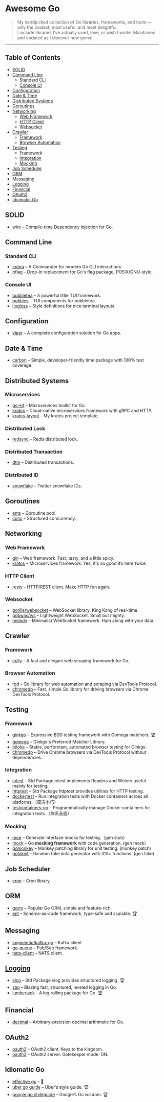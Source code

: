 # Awesome Go

> My handpicked collection of Go libraries, frameworks, and tools — only the coolest, most useful, and most delightful.  
> I include libraries I’ve actually used, love, or wish I wrote. Maintained and updated as I discover new gems!

---
## Table of Contents

- [SOLID](#solid)
- [Command Line](#command-line)
  - [Standard CLI](#standard-cli)
  - [Console UI](#console-ui)
- [Configuration](#configuration)
- [Date & Time](#date--time)
- [Distributed Systems](#distributed-systems)
- [Goroutines](#goroutines)
- [Networking](#networking)
  - [Web Framework](#web-framework)
  - [HTTP Client](#http-client)
  - [Websocket](#websocket)
- [Crawler](#crawler)
  - [Framework](#framework)
  - [Browser Automation](#browser-automation)
- [Testing](#testing)
  - [Framework](#framework-1)
  - [Integration](#integration)
  - [Mocking](#mocking)
- [Job Scheduler](#job-scheduler)
- [ORM](#orm)
- [Messaging](#messaging)
- [Logging](#logging)
- [Financial](#financial)
- [OAuth2](#oauth2)
- [Idiomatic Go](#idiomatic-go)

## SOLID
- [wire](https://github.com/google/wire) – Compile-time Dependency Injection for Go.

## Command Line

### Standard CLI
- [cobra](https://github.com/spf13/cobra) – A Commander for modern Go CLI interactions.
- [pflag](https://github.com/spf13/pflag) – Drop-in replacement for Go's flag package, POSIX/GNU-style.

### Console UI
- [bubbletea](https://github.com/charmbracelet/bubbletea) – A powerful little TUI framework.
- [bubbles](https://github.com/charmbracelet/bubbles) – TUI components for bubbletea.
- [lipgloss](https://github.com/charmbracelet/lipgloss) – Style definitions for nice terminal layouts.

## Configuration
- [viper](https://github.com/spf13/viper) – A complete configuration solution for Go apps. 

## Date & Time
- [carbon](https://github.com/dromara/carbon) – Simple, developer-friendly time package with 100% test coverage.

## Distributed Systems

### Microservices
- [go-kit](https://github.com/go-kit/kit) – Microservices toolkit for Go.
- [kratos](https://github.com/go-kratos/kratos) – Cloud-native microservices framework with gRPC and HTTP.
- [kratos-layout](https://github.com/elbert-chan/kratos-layout) – My kratos project template.

### Distributed Lock
- [redsync](https://github.com/go-redsync/redsync) – Redis distributed lock.

### Distributed Transaction 
- [dtm](https://github.com/dtm-labs/dtm) – Distributed transactions.

### Distributed ID
- [snowflake](https://github.com/bwmarrin/snowflake) – Twitter snowflake IDs.

## Goroutines

- [ants](https://github.com/panjf2000/ants) – Goroutine pool.
- [conc](https://github.com/sourcegraph/conc) – Structured concurrency.

## Networking

### Web Framework
- [gin](https://github.com/gin-gonic/gin) – Web framework. Fast, tasty, and a little spicy.
- [kratos](https://github.com/go-kratos/kratos) – Microservices framework. Yes, it's so good it’s here twice.

### HTTP Client
- [resty](https://github.com/go-resty/resty) – HTTP/REST client. Make HTTP fun again.

### Websocket
- [gorilla/websocket](https://github.com/gorilla/websocket) – WebSocket library. King Kong of real-time.
- [gobwas/ws](https://github.com/gobwas/ws) – Lightweight WebSocket. Small but mighty.
- [melody](https://github.com/olahol/melody) – Minimalist WebSocket framework. Hum along with your data.

## Crawler

### Framework
- [colly](https://github.com/gocolly/colly) – A fast and elegant web scraping framework for Go.

### Browser Automation
- [rod](https://github.com/go-rod/rod) – Go library for web automation and scraping via DevTools Protocol.
- [chromedp](https://github.com/chromedp/chromedp) – Fast, simple Go library for driving browsers via Chrome DevTools Protocol.

## Testing

### Framework
- [ginkgo](https://github.com/onsi/ginkgo) – Expressive BDD testing framework with Gomega matchers. 🏆
- [gomega](https://github.com/onsi/gomega) – Ginkgo's Preferred Matcher Library.
- [biloba](https://github.com/onsi/biloba) – Stable, performant, automated browser testing for Ginkgo.
- [chromedp](https://github.com/chromedp/chromedp) – Drive Chrome browsers via DevTools Protocol without dependencies.

### Integration
- [iotest](https://pkg.go.dev/testing/iotest) – Std Package iotest implements Readers and Writers useful mainly for testing.
- [httptest](https://pkg.go.dev/net/http/httptest) – Std Package httptest provides utilities for HTTP testing.
- [dockertest](https://github.com/ory/dockertest) – Run integration tests with Docker containers across all platforms.（简洁小巧）
- [testcontainers-go](https://github.com/testcontainers/testcontainers-go) – Programmatically manage Docker containers for integration tests.（体系全面）

### Mocking
- [moq](https://github.com/matryer/moq) – Generate interface mocks for testing.（gen stub）
- [mock](https://github.com/uber-go/mock) – Go **mocking framework** with code generation. (gen mock)
- [gomonkey](https://github.com/agiledragon/gomonkey) – Monkey patching library for unit testing. (monkey patch)
- [gofakeit](https://github.com/brianvoe/gofakeit) – Random fake data generator with 310+ functions. (gen fake)

## Job Scheduler
- [cron](https://github.com/robfig/cron) – Cron library.

## ORM
- [gorm](https://github.com/go-gorm/gorm) – Popular Go ORM, simple and feature-rich.
- [ent](https://github.com/ent/ent) – Schema-as-code framework, type-safe and scalable. 🏆

## Messaging
- [segmentio/kafka-go](https://github.com/segmentio/kafka-go) – Kafka client.
- [go-queue](https://github.com/zeromicro/go-queue) – Pub/Sub framework.
- [nats-client](https://github.com/nats-io/nats.go) – NATS client.
## [Logging](lib/logging.md)
- [slog](https://pkg.go.dev/log/slog) – Std Package slog provides structured logging. 🏆
- [zap](https://github.com/uber-go/zap) – Blazing fast, structured, leveled logging in Go.
- [lumberjack](https://github.com/natefinch/lumberjack) - A log rolling package for Go. 🏆

## Financial
- [decimal](https://github.com/shopspring/decimal) – Arbitrary-precision decimal arithmetic for Go.

## OAuth2
- [oauth2](https://github.com/golang/oauth2) – OAuth2 client. Keys to the kingdom.
- [oauth2](https://github.com/go-oauth2/oauth2) – OAuth2 server. Gatekeeper mode: ON.

## Idiomatic Go
- [effective go](https://go.dev/doc/effective_go) – 👑
- [uber go guide](https://github.com/uber-go/guide) – Uber’s style guide. 🏆
- [google go styleguide](https://google.github.io/styleguide/go/) – Google’s Go wisdom. 🏆
